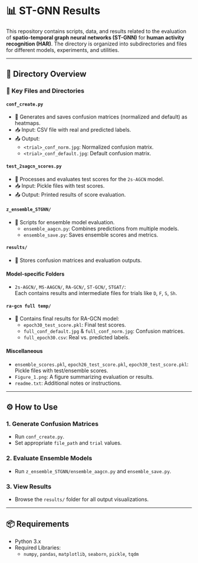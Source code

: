 # 📊 ST-GNN Results

This repository contains scripts, data, and results related to the evaluation of **spatio-temporal graph neural networks (ST-GNN)** for **human activity recognition (HAR)**. The directory is organized into subdirectories and files for different models, experiments, and utilities.

---

## 📁 Directory Overview

### 🔑 Key Files and Directories

#### `conf_create.py`
- 📌 Generates and saves confusion matrices (normalized and default) as heatmaps.
- 📥 Input: CSV file with real and predicted labels.
- 📤 Output:
  - `<trial>_conf_norm.jpg`: Normalized confusion matrix.
  - `<trial>_conf_default.jpg`: Default confusion matrix.

#### `test_2sagcn_scores.py`
- 📌 Processes and evaluates test scores for the `2s-AGCN` model.
- 📥 Input: Pickle files with test scores.
- 📤 Output: Printed results of score evaluation.

#### `z_ensemble_STGNN/`
- 📌 Scripts for ensemble model evaluation.
  - `ensemble_aagcn.py`: Combines predictions from multiple models.
  - `ensemble_save.py`: Saves ensemble scores and metrics.

#### `results/`
- 📌 Stores confusion matrices and evaluation outputs.

#### Model-specific Folders
- `2s-AGCN/`, `MS-AAGCN/`, `RA-GCN/`, `ST-GCN/`, `STGAT/`:  
  Each contains results and intermediate files for trials like `D`, `F`, `S`, `Sh`.

#### `ra-gcn full temp/`
- 📌 Contains final results for RA-GCN model:
  - `epoch30_test_score.pkl`: Final test scores.
  - `full_conf_default.jpg` & `full_conf_norm.jpg`: Confusion matrices.
  - `full_epoch30.csv`: Real vs. predicted labels.

#### Miscellaneous
- `ensemble_scores.pkl`, `epoch26_test_score.pkl`, `epoch30_test_score.pkl`:  
  Pickle files with test/ensemble scores.
- `Figure_1.png`: A figure summarizing evaluation or results.
- `readme.txt`: Additional notes or instructions.

---

## ⚙️ How to Use

### 1. Generate Confusion Matrices
- Run `conf_create.py`.
- Set appropriate `file_path` and `trial` values.

### 2. Evaluate Ensemble Models
- Run `z_ensemble_STGNN/ensemble_aagcn.py` and `ensemble_save.py`.

### 3. View Results
- Browse the `results/` folder for all output visualizations.

---

## 📦 Requirements

- Python 3.x
- Required Libraries:
  - `numpy`, `pandas`, `matplotlib`, `seaborn`, `pickle`, `tqdm`
